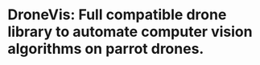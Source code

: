 # DroneVis: Full compatible drone library to automate computer vision algorithms on parrot drones.

